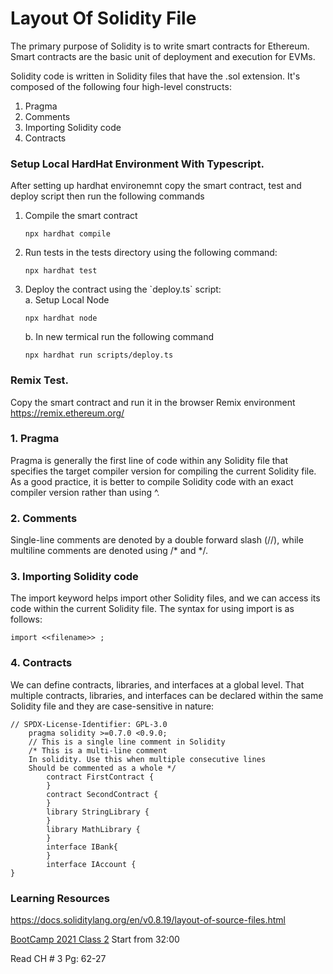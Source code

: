 <h1> Layout Of Solidity File  </h1>

The primary purpose of Solidity is to write smart contracts for Ethereum. Smart contracts are the basic unit of deployment and execution for EVMs.

Solidity code is written in Solidity files that have the .sol extension. It's composed of the following four high-level constructs:

<ol>
  <li>Pragma</li>
  <li>Comments</li>
  <li> Importing Solidity code </li>
  <li> Contracts </li>
 
</ol>

<h3>Setup Local HardHat Environment With Typescript.</h3>
<p>After setting up hardhat environemnt copy the smart contract, test and deploy script then run the following commands</p>
<ol>
 <li>Compile the smart contract</li>
  <pre><code>npx hardhat compile</code></pre>
  <li>Run tests in the tests directory using the following command:</li>
  <pre><code>npx hardhat test</code></pre>
  <li>Deploy the contract using the `deploy.ts` script:</li>
    a. Setup Local Node
    <pre><code>npx hardhat node</code></pre>
    b. In new termical run the following command
  <pre><code>npx hardhat run scripts/deploy.ts</code></pre>
</ol>

<h3>Remix Test.</h3>
<p> Copy the smart contract and run it in the browser Remix environment <a href="https://remix.ethereum.org/">https://remix.ethereum.org/</a> </p>

<h3> 1. Pragma </h3>
Pragma is generally the first line of code within any Solidity file that specifies the target compiler version for compiling the current Solidity file. As a good practice, it is better to compile Solidity code with an exact compiler version rather than using ^.

<h3> 2. Comments </h3>
Single-line comments are denoted by a double forward slash (//), while multiline comments are denoted using /* and */.

<h3> 3. Importing Solidity code </h3>
The import keyword helps import other Solidity files, and we can access its code within the current Solidity file. The syntax for using import is as follows:
   
    import <<filename>> ;
    
<h3> 4. Contracts </h3>

We can define contracts, libraries, and interfaces at a global level. That multiple contracts, libraries, and interfaces can be declared within the same Solidity file and they are case-sensitive in nature:

<pre><code>// SPDX-License-Identifier: GPL-3.0
    pragma solidity >=0.7.0 <0.9.0;
    // This is a single line comment in Solidity
    /* This is a multi-line comment
    In solidity. Use this when multiple consecutive lines
    Should be commented as a whole */
        contract FirstContract {
        }
        contract SecondContract {
        }
        library StringLibrary {
        }
        library MathLibrary {
        }
        interface IBank{
        }
        interface IAccount {
}</code></pre>

<h3>Learning Resources </h3>

https://docs.soliditylang.org/en/v0.8.19/layout-of-source-files.html

<a href='https://www.youtube.com/watch?v=NcZMDsjJ-OA'>BootCamp 2021 Class 2</a> Start from 32:00

<p> Read CH # 3 Pg: 62-27 </p>
